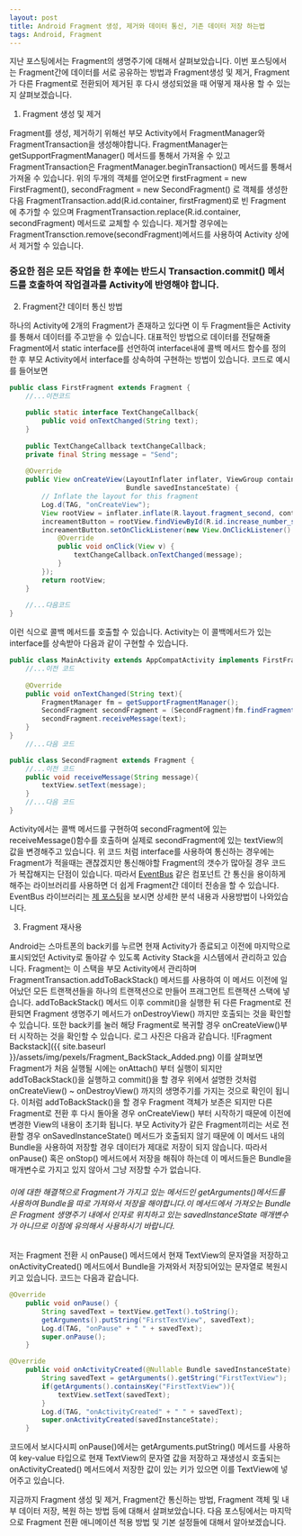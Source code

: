 ```yaml
---
layout: post
title: Android Fragment 생성, 제거와 데이터 통신, 기존 데이터 저장 하는법
tags: Android, Fragment
---
```


지난 포스팅에서는 Fragment의 생명주기에 대해서 살펴보았습니다. 이번 포스팅에서는 Fragment간에 데이터를 서로 공유하는 방법과 Fragment생성 및 제거, Fragment가 다른 Fragment로 전환되어 제거된 후 다시 생성되었을 때 어떻게 재사용 할 수 있는지 살펴보겠습니다.

1. Fragment 생성 및 제거

Fragment를 생성, 제거하기 위해선 부모 Activity에서 FragmentManager와 FragmentTransaction을 생성해야합니다. FragmentManager는 getSupportFragmentManager() 메서드를 통해서 가져올 수 있고 FragmentTransaction은 FragmentManager.beginTransaction() 메서드를 통해서 가져올 수 있습니다.
위의 두개의 객체를 얻어오면 firstFragment = new FirstFragment(), secondFragment = new SecondFragment() 로 객체를 생성한 다음 FragmentTransaction.add(R.id.container, firstFragment)로 빈 Fragment에 추가할 수 있으며 FragmentTransaction.replace(R.id.container, secondFragment) 메서드로 교체할 수 있습니다. 제거할 경우에는 FragmentTransction.remove(secondFragment)메서드를 사용하여 Activity 상에서 제거할 수 있습니다.
### 중요한 점은 모든 작업을 한 후에는 반드시 Transaction.commit() 메서드를 호출하여 작업결과를 Activity에 반영해야 합니다.

2. Fragment간 데이터 통신 방법

하나의 Activity에 2개의 Fragment가 존재하고 있다면 이 두 Fragment들은 Activity를 통해서 데이터를 주고받을 수 있습니다. 대표적인 방법으로 데이터를 전달해줄 Fragment에서 static interface를 선언하여 interface내에 콜백 메서드 함수를 정의한 후 부모 Activity에서 interface를 상속하여 구현하는 방법이 있습니다.
코드로 예시를 들어보면
```java
public class FirstFragment extends Fragment {
	//...이전코드
	
    public static interface TextChangeCallback{
    	public void onTextChanged(String text);
    }
    
    public TextChangeCallback textChangeCallback;
    private final String message = "Send";
    
    @Override
    public View onCreateView(LayoutInflater inflater, ViewGroup container,
                             Bundle savedInstanceState) {
        // Inflate the layout for this fragment
        Log.d(TAG, "onCreateView");
        View rootView = inflater.inflate(R.layout.fragment_second, container, false);
        increamentButton = rootView.findViewById(R.id.increase_number_second_fragment);
        increamentButton.setOnClickListener(new View.OnClickListener() {
            @Override
            public void onClick(View v) {
                textChangeCallback.onTextChanged(message);
            }
        });
        return rootView;
    }
    
    //...다음코드
}
```
이런 식으로 콜백 메서드를 호출할 수 있습니다. Activity는 이 콜백메서드가 있는 interface를 상속받아 다음과 같이 구현할 수 있습니다.
```java
public class MainActivity extends AppCompatActivity implements FirstFragment.TextChangeCallback{
	//...이전 코드
    
    @Override
    public void onTextChanged(String text){
    	FragmentManager fm = getSupportFragmentManager();
        SecondFragment secondFragment = (SecondFragment)fm.findFragmentById(R.id.second_fragment);
        secondFragment.receiveMessage(text);
    }
}
	//...다음 코드
```
```java
public class SecondFragment extends Fragment {
	//...이전 코드
    public void receiveMessage(String message){
    	textView.setText(message);
    }
    //...다음 코드
}
```
Activity에서는 콜백 메서드를 구현하여 secondFragment에 있는 receiveMessage()함수를 호출하며 실제로 secondFragment에 있는 textView의 값을 변경해주고 있습니다.
위 코드 처럼 interface를 사용하여 통신하는 경우에는 Fragment가 적을때는 괜찮겠지만 통신해야할 Fragment의 갯수가 많아질 경우 코드가 복잡해지는 단점이 있습니다. 따라서 [EventBus](https://github.com/greenrobot/EventBus) 같은 컴포넌트 간 통신을 용이하게 해주는 라이브러리를 사용하면 더 쉽게 Fragment간 데이터 전송을 할 수 있습니다. EventBus 라이브러리는 [제 포스팅](https://hyeokjaechoi.github.io/2018/09/03/About-Event-Bus-Library-1.html/)을 보시면 상세한 분석 내용과 사용방법이 나와있습니다.

3. Fragment 재사용

Android는 스마트폰의 back키를 누르면 현재 Activity가 종료되고 이전에 마지막으로 표시되었던 Activity로 돌아갈 수 있도록 Activity Stack을 시스템에서 관리하고 있습니다. Fragment는 이 스택을 부모 Activity에서 관리하며 FragmentTransaction.addToBackStack() 메서드를 사용하여 이 메서드 이전에 일어났던 모든 트랜잭션들을 하나의 트랜잭션으로 만들어 프래그먼트 트랜잭션 스택에 넣습니다. addToBackStack() 메서드 이후 commit()을 실행한 뒤 다른 Fragment로 전환되면 Fragment 생명주기 메서드가 onDestroyView() 까지만 호출되는 것을 확인할 수 있습니다. 또한 back키를 눌러 해당 Fragment로 복귀할 경우 onCreateView()부터 시작하는 것을 확인할 수 있습니다. 로그 사진은 다음과 같습니다.
![Fragment Backstack]({{ site.baseurl }}/assets/img/pexels/Fragment_BackStack_Added.png)
이를 살펴보면 Fragment가 처음 실행될 시에는 onAttach() 부터 실행이 되지만 addToBackStack()을 실행하고 commit()을 할 경우 위에서 설명한 것처럼 onCreateView() ~ onDestroyView() 까지의 생명주기를 가지는 것으로 확인이 됩니다.
이처럼 addToBackStack()을 할 경우 Fragment 객체가 보존은 되지만 다른 Fragment로 전환 후 다시 돌아올 경우 onCreateView() 부터 시작하기 때문에 이전에 변경한 View의 내용이 초기화 됩니다. 부모 Activity가 같은 Fragment끼리는 서로 전환할 경우 onSavedInstanceState() 메서드가 호출되지 않기 때문에 이 메서드 내의 Bundle을 사용하여 저장할 경우 데이터가 제대로 저장이 되지 않습니다. 따라서 onPause() 혹은 onStop() 메서드에서 저장을 해줘야 하는데 이 메서드들은 Bundle을 매개변수로 가지고 있지 않아서 그냥 저장할 수가 없습니다.
###### 이에 대한 해결책으로 Fragment가 가지고 있는 메서드인 getArguments()메서드를 사용하여 Bundle을 따로 가져와서 저장을 해야합니다.이 메서드에서 가져오는 Bundle은 Fragment 생명주기 내에서 인자로 위치하고 있는 savedInstanceState 매개변수가 아니므로 이점에 유의해서 사용하시기 바랍니다.
저는 Fragment 전환 시 onPause() 메서드에서 현재 TextView의 문자열을 저장하고 onActivityCreated() 메서드에서 Bundle을 가져와서 저장되어있는 문자열로 복원시키고 있습니다. 코드는 다음과 같습니다.
```java
@Override
    public void onPause() {
        String savedText = textView.getText().toString();
        getArguments().putString("FirstTextView", savedText);
        Log.d(TAG, "onPause" + " " + savedText);
        super.onPause();
    }
```
```java
@Override
    public void onActivityCreated(@Nullable Bundle savedInstanceState) {
        String savedText = getArguments().getString("FirstTextView");
        if(getArguments().containsKey("FirstTextView")){
            textView.setText(savedText);
        }
        Log.d(TAG, "onActivityCreated" + " " + savedText);
        super.onActivityCreated(savedInstanceState);
    }
```
코드에서 보시다시피 onPause()에서는 getArguments.putString() 메서드를 사용하여 key-value 타입으로 현재 TextView의 문자열 값을 저장하고 재생성시 호출되는 onActivityCreated() 메서드에서 저장한 값이 있는 키가 있으면 이를 TextView에 넣어주고 있습니다.

지금까지 Fragment 생성 및 제거, Fragment간 통신하는 방법, Fragment 객체 및 내부 데이터 저장, 복원 하는 방법 등에 대해서 살펴보았습니다. 다음 포스팅에서는 마지막으로 Fragment 전환 애니메이션 적용 방법 및 기본 설정들에 대해서 알아보겠습니다.
